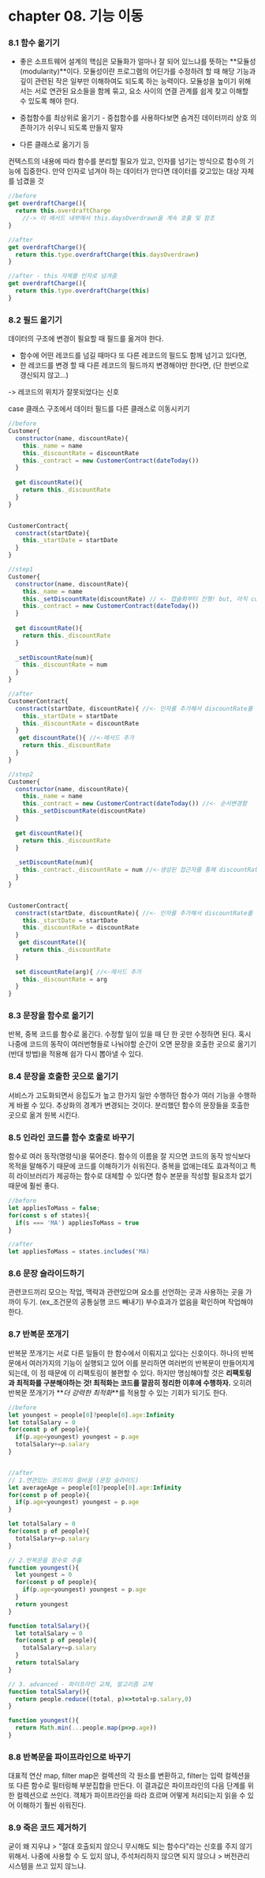 # chapter 08. 기능 이동
### 8.1 함수 옮기기
- 좋은 소프트웨어 설계의 핵심은 모듈화가 얼마나 잘 되어 있느냐를 뜻하는 **모듈성(modularity)**이다. 모듈성이란 프로그램의 어딘가를 수정하려 할 때 해당 기능과 깊이 관련된 작은 일부만 이해하여도 되도록 하는 능력이다. 모듈성을 높이기 위해서는 서로 연관된 요소들을 함께 묶고, 요소 사이의 연결 관계를 쉽게 찾고 이해할 수 있도록 해야 한다.

- 중첩함수를 최상위로 옮기기 - 중첩함수를 사용하다보면 숨겨진 데이터끼리 상호 의존하기가 쉬우니 되도록 만들지 말자
- 다른 클래스로 옮기기 등

컨텍스트의 내용에 따라 함수를 분리할 필요가 있고, 인자를 넘기는 방식으로 함수의 기능에 집중한다. 만약 인자로 넘겨야 하는 데이터가 만다면 데이터를 갖고있는 대상 자체를 넘겼을 것

```javascript
//before
get overdraftCharge(){
  return this.overdraftCharge 
    //-> 이 메서드 내부에서 this.daysOverdrawn을 계속 호출 및 참조
}

//after
get overdraftCharge(){
  return this.type.overdraftCharge(this.daysOverdrawn)
}

//after - this 자체를 인자로 넘겨줌
get overdraftCharge(){
  return this.type.overdraftCharge(this)
}
```

### 8.2 필드 옮기기 
데이터의 구조에 변경이 필요할 때 필드를 옮겨야 한다.
- 함수에 어떤 레코드를 넘길 때마다 또 다른 레코드의 필드도 함께 넘기고 있다면,
- 한 레코드를 변경 할 때 다른 레코드의 필드까지 변경해야만 한다면, (단 한번으로 갱신되지 않고...)

-> 레코드의 위치가 잘못되었다는 신호

case 클래스 구조에서 데이터 필드를 다른 클래스로 이동시키기
```js
//before
Customer{
  constructor(name, discountRate){
    this._name = name
    this._discountRate = discountRate
    this._contract = new CustomerContract(dateToday())
  }
  
  get discountRate(){
    return this._discountRate
  }
}


CustomerContract{
  constract(startDate){
    this._startDate = startDate
  }
}

//step1
Customer{
  constructor(name, discountRate){
    this._name = name
    this._setDiscountRate(discountRate) // <- 캡슐화부터 진행! but, 아직 customerContract class로 부터 discountRate 접근자를 만들지 않아 에러가 날 것! (생성자 선언과 메서드의 위치를 변경시켜 접근자를 먼저 생성하도록 한다)
    this._contract = new CustomerContract(dateToday())
  }
  
  get discountRate(){
    return this._discountRate
  }
  
  _setDiscountRate(num){
    this._discountRate = num
  }
}

//after
CustomerContract{
  constract(startDate, discountRate){ //<- 인자를 추가해서 discountRate를 갖게된다.
    this._startDate = startDate
    this._discountRate = discountRate
  }
   get discountRate(){ //<-메서드 추가
    return this._discountRate
  }
}

//step2
Customer{
  constructor(name, discountRate){
    this._name = name
    this._contract = new CustomerContract(dateToday()) //<- 순서변경함
    this._setDiscountRate(discountRate)
  }
  
  get discountRate(){
    return this._discountRate
  }
  
  _setDiscountRate(num){
    this._contract._discountRate = num //<-생성된 접근자를 통해 discountRate를 지정해 준다.
  }
}


CustomerContract{
  constract(startDate, discountRate){ //<- 인자를 추가해서 discountRate를 갖게된다.
    this._startDate = startDate
    this._discountRate = discountRate
  }
   get discountRate(){
    return this._discountRate
  }
  
  set discountRate(arg){ //<-메서드 추가
    this._discountRate = arg
  }
}
```

### 8.3 문장을 함수로 옮기기
반복, 중복 코드를 함수로 옮긴다. 수정할 일이 있을 때 단 한 곳만 수정하면 된다. 혹시 나중에 코드의 동작이 여러번형들로 나눠야할 순간이 오면 문장을 호출한 곳으로 옮기기(반대 방법)을 적용해 쉽가 다시 뽑아낼 수 있다.

### 8.4 문장을 호출한 곳으로 옮기기
서비스가 고도화되면서 응집도가 높고 한가지 일만 수행하던 함수가 여러 기능을 수행하게 바뀔 수 있다. 추상화의 경계가 변경되는 것이다. 분리했던 함수의 문장들을 호출한 곳으로 옮겨 원복 시킨다.

### 8.5 인라인 코드를 함수 호출로 바꾸기
함수로 여러 동작(명령식)을 묶어준다.
함수의 이름을 잘 지으면 코드의 동작 방식보다 목적을 말해주기 때문에 코드를 이해하기가 쉬워진다. 중복을 없애는데도 효과적이고 특히 라이브러리가 제공하는 함수로 대체할 수 있다면 함수 본문을 작성할 필요조차 없기 때문에 훨씬 좋다.
```javascript
//before
let appliesToMass = false;
for(const s of states){
  if(s === 'MA') appliesToMass = true
}

//after
let appliesToMass = states.includes('MA)
```


### 8.6 문장 슬라이드하기
관련코드끼리 모으는 작업, 맥락과 관련있으며 요소를 선언하는 곳과 사용하는 곳을 가까이 두기. (ex_조건문의 공통실행 코드 빼내기)
부수효과가 없음을 확인하며 작업해야 한다.


### 8.7 반복문 쪼개기
반복문 쪼개기는 서로 다른 일들이 한 함수에서 이뤄지고 있다는 신호이다. 하나의 반복문에서 여러가지의 기능이 실행되고 있어 이를 분리하면 여러번의 반복문이 만들어지게 되는데, 이 점 때문에 이 리팩토링이 불편할 수 있다. 하지만 명심해야할 것은 **리팩토링과 최적화를 구분해야하는 것! 최적화는 코드를 깔끔히 정리한 이후에 수행하자.** 오히려 반복문 쪼개기가 **_더 강력한 최적화_**를 적용할 수 있는 기회가 되기도 한다.
```javascript
//before
let youngest = people[0]?people[0].age:Infinity
let totalSalary = 0
for(const p of people){
  if(p.age<youngest) youngest = p.age
  totalSalary+=p.salary
}


//after
// 1.연관있는 코드끼리 줄바꿈 (문장 슬라이드)
let averageAge = people[0]?people[0].age:Infinity
for(const p of people){
  if(p.age<youngest) youngest = p.age
}

let totalSalary = 0
for(const p of people){
  totalSalary+=p.salary
}

// 2.반복문을 함수로 추출
function youngest(){
  let youngest = 0
  for(const p of people){
    if(p.age<youngest) youngest = p.age
  }
  return youngest
}

function totalSalary(){
  let totalSalary = 0
  for(const p of people){
    totalSalary+=p.salary
  }
  return totalSalary
}

// 3. advanced - 파이프라인 교체, 알고리즘 교체
function totalSalary(){
  return people.reduce((total, p)=>total+p.salary,0)
}

function youngest(){
  return Math.min(...people.map(p=>p.age))
}
```

### 8.8 반복문을 파이프라인으로 바꾸기
대표적 연산 map, filter
map은 컬렉션의 각 원소를 변환하고, filter는 입력 컬렉션을 또 다른 함수로 필터링해 부분집합을 만든다. 이 결과값은 파이프라인의 다음 단계를 위한 컬렉션으로 쓰인다. 객체가 파이프라인을 따라 흐르며 어떻게 처리되는지 읽을 수 있어 이해하기 훨씬 쉬워진다.

### 8.9 죽은 코드 제거하기
굳이 왜 지우냐 > "절대 호출되지 않으니 무시해도 되는 함수다"라는 신호를 주지 않기 위해서.
나중에 사용할 수 도 있지 않냐, 주석처리하지 않으면 되지 않으냐 > 버전관리 시스템을 쓰고 있지 않느냐.